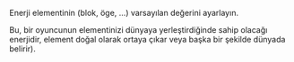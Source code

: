 Enerji elementinin (blok, öge, ...) varsayılan değerini ayarlayın.

Bu, bir oyuncunun elementinizi dünyaya yerleştirdiğinde sahip olacağı enerjidir, element doğal olarak ortaya çıkar veya başka bir şekilde dünyada belirir).